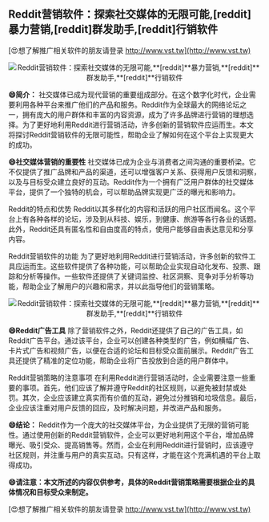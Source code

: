 ## **Reddit营销软件：探索社交媒体的无限可能,**[reddit]**暴力营销,**[reddit]**群发助手,**[reddit]**行销软件**

[😍想了解推广相关软件的朋友请登录 http://www.vst.tw](http://www.vst.tw)

 <center><img src="https://vst.tw/MP4/tuiguang/png/4.png" alt="Reddit营销软件：探索社交媒体的无限可能,**[reddit]**暴力营销,**[reddit]**群发助手,**[reddit]**行销软件"></center>

**😄简介：**
社交媒体已成为现代营销的重要组成部分。在这个数字化时代，企业需要利用各种平台来推广他们的产品和服务。Reddit作为全球最大的网络论坛之一，拥有庞大的用户群体和丰富的内容资源，成为了许多品牌进行营销的理想选择。为了更好地利用Reddit进行营销活动，许多创新的营销软件应运而生。本文将探讨Reddit营销软件的无限可能性，帮助企业了解如何在这个平台上实现更大的成功。

**😄社交媒体营销的重要性**
社交媒体已成为企业与消费者之间沟通的重要桥梁。它不仅提供了推广品牌和产品的渠道，还可以增强客户关系、获得用户反馈和洞察，以及与目标受众建立良好的互动。Reddit作为一个拥有广泛用户群体的社交媒体平台，提供了一个独特的机会，可以帮助品牌实现更广泛的曝光和影响力。

Reddit的特点和优势
Reddit以其多样化的内容和活跃的用户社区而闻名。这个平台上有各种各样的论坛，涉及到从科技、娱乐，到健康、旅游等各行各业的话题。此外，Reddit还具有匿名性和自由度高的特点，使用户能够自由表达意见和分享内容。

Reddit营销软件的功能
为了更好地利用Reddit进行营销活动，许多创新的软件工具应运而生。这些软件提供了各种功能，可以帮助企业实现自动化发布、投票、跟踪和分析等操作。一些软件还提供了关键词监控、社区洞察、竞争对手分析等功能，帮助企业了解用户的兴趣和需求，并以此指导他们的营销策略。

 <center><img src="https://vst.tw/MP4/tuiguang/png/8.png" alt="Reddit营销软件：探索社交媒体的无限可能,**[reddit]**暴力营销,**[reddit]**群发助手,**[reddit]**行销软件"></center>

**😄Reddit广告工具**
除了营销软件之外，Reddit还提供了自己的广告工具，如Reddit广告平台。通过该平台，企业可以创建各种类型的广告，例如横幅广告、卡片式广告和视频广告，以便在合适的论坛和目标受众面前展示。Reddit广告工具还提供了精准的定位功能，帮助企业将广告投放到合适的用户群体中。

Reddit营销策略的注意事项
在利用Reddit进行营销活动时，企业需要注意一些重要的事项。首先，他们应该了解并遵守Reddit的社区规则，以避免被封禁或处罚。其次，企业应该建立真实而有价值的互动，避免过分推销和垃圾信息。最后，企业应该注重对用户反馈的回应，及时解决问题，并改进产品和服务。

**😄结论：**
Reddit作为一个庞大的社交媒体平台，为企业提供了无限的营销可能性。通过使用创新的Reddit营销软件，企业可以更好地利用这个平台，增加品牌曝光、吸引受众、提高销售等。然而，企业在利用Reddit进行营销时，应该遵守社区规则，并注重与用户的真实互动。只有这样，才能在这个充满机遇的平台上取得成功。

**😄请注意：本文所述的内容仅供参考，具体的Reddit营销策略需要根据企业的具体情况和目标受众来制定。**

[😍想了解推广相关软件的朋友请登录 http://www.vst.tw](http://www.vst.tw)



